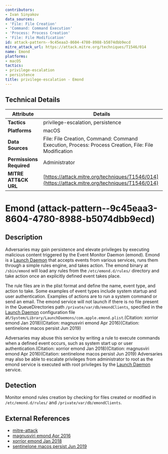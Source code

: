 ```yaml
---
contributors:
- Ivan Sinyakov
data_sources:
- 'File: File Creation'
- 'Command: Command Execution'
- 'Process: Process Creation'
- 'File: File Modification'
id: attack-pattern--9c45eaa3-8604-4780-8988-b5074dbb9ecd
mitre_attack_url: https://attack.mitre.org/techniques/T1546/014
name: Emond
platforms:
- macOS
tactics:
- privilege-escalation
- persistence
title: privilege-escalation - Emond
---
```


## Technical Details

| Attribute | Details |
|-----------|----------|
| **Tactics** | privilege-escalation, persistence |
| **Platforms** | macOS |
| **Data Sources** | File: File Creation, Command: Command Execution, Process: Process Creation, File: File Modification |
| **Permissions Required** | Administrator |
| **MITRE ATT&CK URL** | [https://attack.mitre.org/techniques/T1546/014](https://attack.mitre.org/techniques/T1546/014) |

# Emond (attack-pattern--9c45eaa3-8604-4780-8988-b5074dbb9ecd)

## Description
Adversaries may gain persistence and elevate privileges by executing malicious content triggered by the Event Monitor Daemon (emond). Emond is a [Launch Daemon](https://attack.mitre.org/techniques/T1543/004) that accepts events from various services, runs them through a simple rules engine, and takes action. The emond binary at <code>/sbin/emond</code> will load any rules from the <code>/etc/emond.d/rules/</code> directory and take action once an explicitly defined event takes place.

The rule files are in the plist format and define the name, event type, and action to take. Some examples of event types include system startup and user authentication. Examples of actions are to run a system command or send an email. The emond service will not launch if there is no file present in the QueueDirectories path <code>/private/var/db/emondClients</code>, specified in the [Launch Daemon](https://attack.mitre.org/techniques/T1543/004) configuration file at<code>/System/Library/LaunchDaemons/com.apple.emond.plist</code>.(Citation: xorrior emond Jan 2018)(Citation: magnusviri emond Apr 2016)(Citation: sentinelone macos persist Jun 2019)

Adversaries may abuse this service by writing a rule to execute commands when a defined event occurs, such as system start up or user authentication.(Citation: xorrior emond Jan 2018)(Citation: magnusviri emond Apr 2016)(Citation: sentinelone macos persist Jun 2019) Adversaries may also be able to escalate privileges from administrator to root as the emond service is executed with root privileges by the [Launch Daemon](https://attack.mitre.org/techniques/T1543/004) service.

## Detection
Monitor emond rules creation by checking for files created or modified in <code>/etc/emond.d/rules/</code> and <code>/private/var/db/emondClients</code>.

## External References
- [mitre-attack](https://attack.mitre.org/techniques/T1546/014)
- [magnusviri emond Apr 2016](http://www.magnusviri.com/Mac/what-is-emond.html)
- [xorrior emond Jan 2018](https://www.xorrior.com/emond-persistence/)
- [sentinelone macos persist Jun 2019](https://www.sentinelone.com/blog/how-malware-persists-on-macos/)

